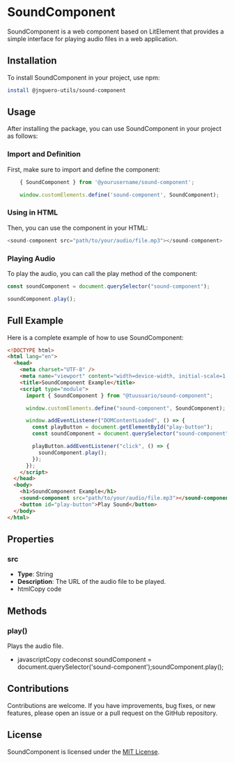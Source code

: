 # SoundComponent

SoundComponent is a web component based on LitElement that provides a simple interface for playing audio files in a web application.

## Installation

To install SoundComponent in your project, use npm:

```bash
install @jnguero-utils/sound-component
```

## Usage

After installing the package, you can use SoundComponent in your project as follows:

### Import and Definition

First, make sure to import and define the component:

```js
    { SoundComponent } from '@yourusername/sound-component';

    window.customElements.define('sound-component', SoundComponent);
```

### Using in HTML

Then, you can use the component in your HTML:

```js
<sound-component src="path/to/your/audio/file.mp3"></sound-component>
```

### Playing Audio

To play the audio, you can call the play method of the component:

```js
const soundComponent = document.querySelector("sound-component");

soundComponent.play();
```

## Full Example

Here is a complete example of how to use SoundComponent:

```html
<!DOCTYPE html>
<html lang="en">
  <head>
    <meta charset="UTF-8" />
    <meta name="viewport" content="width=device-width, initial-scale=1.0" />
    <title>SoundComponent Example</title>
    <script type="module">
      import { SoundComponent } from "@tuusuario/sound-component";

      window.customElements.define("sound-component", SoundComponent);

      window.addEventListener("DOMContentLoaded", () => {
        const playButton = document.getElementById("play-button");
        const soundComponent = document.querySelector("sound-component");

        playButton.addEventListener("click", () => {
          soundComponent.play();
        });
      });
    </script>
  </head>
  <body>
    <h1>SoundComponent Example</h1>
    <sound-component src="path/to/your/audio/file.mp3"></sound-component>
    <button id="play-button">Play Sound</button>
  </body>
</html>
```

## Properties

### src

- **Type**: String
- **Description**: The URL of the audio file to be played.
- htmlCopy code

## Methods

### play()

Plays the audio file.

- javascriptCopy codeconst soundComponent = document.querySelector('sound-component');soundComponent.play();

## Contributions

Contributions are welcome. If you have improvements, bug fixes, or new features, please open an issue or a pull request on the GitHub repository.

## License

SoundComponent is licensed under the [MIT License](LICENSE).
